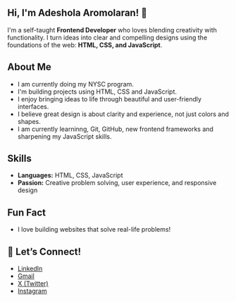 ## Hi, I'm Adeshola Aromolaran! 👋

I'm a self-taught **Frontend Developer** who loves blending creativity with functionality. I turn ideas into clear and compelling designs using the foundations of the web: **HTML, CSS, and JavaScript**.

## About Me

- I am currently doing my NYSC program.
- I'm building projects using HTML, CSS and JavaScript.
- I enjoy bringing ideas to life through beautiful and user-friendly interfaces.
- I believe great design is about clarity and experience, not just colors and shapes.
- I am currently learninng, Git, GitHub, new frontend frameworks and sharpening my JavaScript skills.

##  Skills

- **Languages:** HTML, CSS, JavaScript
- **Passion:** Creative problem solving, user experience, and responsive design

## Fun Fact
- I love building websites that solve real-life problems!

## 🤝 Let’s Connect!

- [LinkedIn](https://www.linkedin.com/in/adesholaaromolaran-a2b460204?originalSubdomain=ng)
- [Gmail](sholaadearomolaran@gmail.com)
- [X (Twitter)](https://x.com/_adesholafaith?s=21)
- [Instagram](https://www.instagram.com/adeshola_faith)

